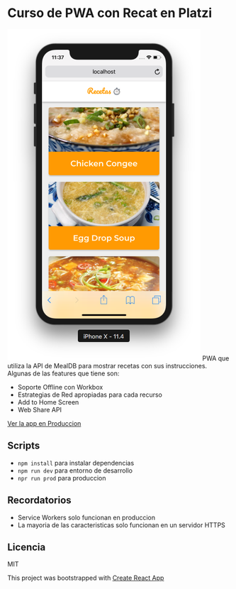 # Curso de PWA con Recat en Platzi

![Captura de Recetas](.readme-static/captura.png)
PWA que utiliza la API de MealDB para mostrar recetas con sus instrucciones. Algunas de las features que tiene son:

* Soporte Offline con Workbox
* Estrategias de Red apropiadas para cada recurso
* Add to Home Screen
* Web Share API

[Ver la app en Produccion](https://platzi-recetas-luisoteko.now.sh/)

## Scripts

* `npm install` para instalar dependencias
* `npm run dev` para entorno de desarrollo
* `npr run prod` para produccion

## Recordatorios

* Service Workers solo funcionan en produccion
* La mayoria de las caracteristicas solo funcionan en un servidor HTTPS

## Licencia
MIT

This project was bootstrapped with [Create React App](https://github.com/facebookincubator/create-react-app)